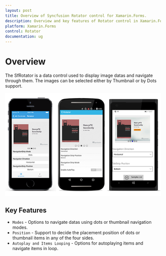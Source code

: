 ```yaml
---
layout: post
title: Overview of Syncfusion Rotator control for Xamarin.Forms.
description: Overview and key features of Rotator control in Xamarin.Forms
platform: Xamarin.Forms 
control: Rotator 
documentation: ug
---
```


# Overview

The SfRotator is a data control used to display image datas and navigate through them. The images can be selected either by Thumbnail or by Dots support.

![](images/overview.png)
 
## Key Features

* `Modes` - Options to navigate datas using dots or thumbnail navigation modes.
* `Position` - Support to decide the placement position of dots or thumbnail items in any of the four sides.
* `Autoplay and Items Looping` - Options for autoplaying items and navigate items in loop.